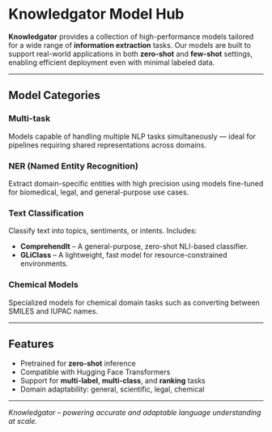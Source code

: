 # Knowledgator Model Hub

**Knowledgator** provides a collection of high-performance models tailored for a wide range of **information extraction** tasks. Our models are built to support real-world applications in both **zero-shot** and **few-shot** settings, enabling efficient deployment even with minimal labeled data.

---

## Model Categories

### Multi-task  
Models capable of handling multiple NLP tasks simultaneously — ideal for pipelines requiring shared representations across domains.

### NER (Named Entity Recognition)  
Extract domain-specific entities with high precision using models fine-tuned for biomedical, legal, and general-purpose use cases.

### Text Classification  
Classify text into topics, sentiments, or intents. Includes:

- **ComprehendIt** – A general-purpose, zero-shot NLI-based classifier.
- **GLiClass** – A lightweight, fast model for resource-constrained environments.

### Chemical Models  
Specialized models for chemical domain tasks such as converting between SMILES and IUPAC names.

---

## Features

- Pretrained for **zero-shot** inference
- Compatible with Hugging Face Transformers
- Support for **multi-label**, **multi-class**, and **ranking** tasks
- Domain adaptability: general, scientific, legal, chemical

--- 

*Knowledgator – powering accurate and adaptable language understanding at scale.*

